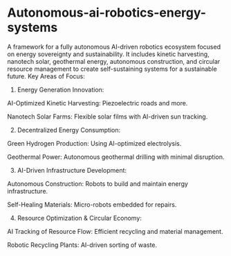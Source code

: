 # Autonomous-ai-robotics-energy-systems
A framework for a fully autonomous AI-driven robotics ecosystem focused on energy sovereignty and sustainability. It includes kinetic harvesting, nanotech solar, geothermal energy, autonomous construction, and circular resource management to create self-sustaining systems for a sustainable future.
Key Areas of Focus:

1. Energy Generation Innovation:

AI-Optimized Kinetic Harvesting: Piezoelectric roads and more.

Nanotech Solar Farms: Flexible solar films with AI-driven sun tracking.



2. Decentralized Energy Consumption:

Green Hydrogen Production: Using AI-optimized electrolysis.

Geothermal Power: Autonomous geothermal drilling with minimal disruption.



3. AI-Driven Infrastructure Development:

Autonomous Construction: Robots to build and maintain energy infrastructure.

Self-Healing Materials: Micro-robots embedded for repairs.



4. Resource Optimization & Circular Economy:

AI Tracking of Resource Flow: Efficient recycling and material management.

Robotic Recycling Plants: AI-driven sorting of waste.
